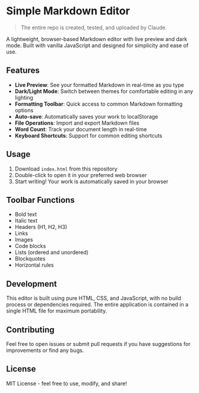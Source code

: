 # Simple Markdown Editor

> The entire repo is created, tested, and uploaded by Claude.

A lightweight, browser-based Markdown editor with live preview and dark mode. Built with vanilla JavaScript and designed for simplicity and ease of use.

## Features

- **Live Preview**: See your formatted Markdown in real-time as you type
- **Dark/Light Mode**: Switch between themes for comfortable editing in any lighting
- **Formatting Toolbar**: Quick access to common Markdown formatting options
- **Auto-save**: Automatically saves your work to localStorage
- **File Operations**: Import and export Markdown files
- **Word Count**: Track your document length in real-time
- **Keyboard Shortcuts**: Support for common editing shortcuts

## Usage

1. Download `index.html` from this repository
2. Double-click to open it in your preferred web browser
3. Start writing! Your work is automatically saved in your browser

## Toolbar Functions

- Bold text
- Italic text
- Headers (H1, H2, H3)
- Links
- Images
- Code blocks
- Lists (ordered and unordered)
- Blockquotes
- Horizontal rules

## Development

This editor is built using pure HTML, CSS, and JavaScript, with no build process or dependencies required. The entire application is contained in a single HTML file for maximum portability.

## Contributing

Feel free to open issues or submit pull requests if you have suggestions for improvements or find any bugs.

## License

MIT License - feel free to use, modify, and share!
